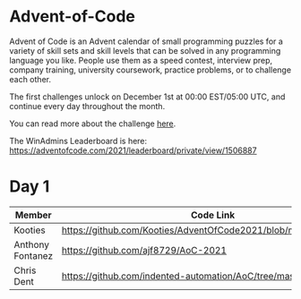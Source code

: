 # Advent-of-Code

Advent of Code is an Advent calendar of small programming puzzles for a variety of skill sets and skill levels that can be solved in any programming language you like. People use them as a speed contest, interview prep, company training, university coursework, practice problems, or to challenge each other.

The first challenges unlock on December 1st at 00:00 EST/05:00 UTC, and continue every day throughout the month.

You can read more about the challenge [here](https://adventofcode.com/2021/about).

The WinAdmins Leaderboard is here:
https://adventofcode.com/2021/leaderboard/private/view/1506887

# Day 1

Member|Code Link
-|-
Kooties|https://github.com/Kooties/AdventOfCode2021/blob/main/DayOne.ps1
Anthony Fontanez|https://github.com/ajf8729/AoC-2021
Chris Dent|https://github.com/indented-automation/AoC/tree/master/2021/01
 